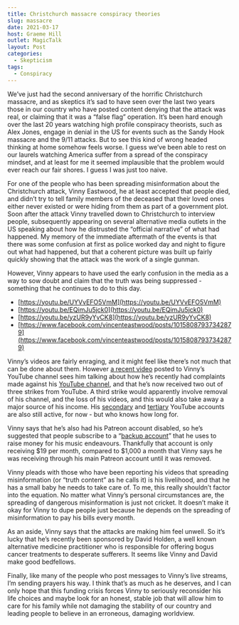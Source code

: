 ```yaml
---
title: Christchurch massacre conspiracy theories
slug: massacre
date: 2021-03-17
host: Graeme Hill
outlet: MagicTalk
layout: Post
categories:
  - Skepticism
tags:
  - Conspiracy
---
```


We’ve just had the second anniversary of the horrific Christchurch massacre, and as skeptics it’s sad to have seen over the last two years those in our country who have posted content denying that the attack was real, or claiming that it was a “false flag” operation. It’s been hard enough over the last 20 years watching high profile conspiracy theorists, such as Alex Jones, engage in denial in the US for events such as the Sandy Hook massacre and the 9/11 attacks. But to see this kind of wrong headed thinking at home somehow feels worse. I guess we’ve been able to rest on our laurels watching America suffer from a spread of the conspiracy mindset, and at least for me it seemed implausible that the problem would ever reach our fair shores. I guess I was just too naive.

<!-- more -->

For one of the people who has been spreading misinformation about the Christchurch attack, Vinny Eastwood, he at least accepted that people died, and didn’t try to tell family members of the deceased that their loved ones either never existed or were hiding from them as part of a government plot. Soon after the attack Vinny travelled down to Christchurch to interview people, subsequently appearing on several alternative media outlets in the US speaking about how he distrusted the “official narrative” of what had happened. My memory of the immediate aftermath of the events is that there was some confusion at first as police worked day and night to figure out what had happened, but that a coherent picture was built up fairly quickly showing that the attack was the work of a single gunman.

However, Vinny appears to have used the early confusion in the media as a way to sow doubt and claim that the truth was being suppressed - something that he continues to do to this day.

* [https://youtu.be/UYVvEFO5VmM](https://youtu.be/UYVvEFO5VmM)
* [https://youtu.be/EQimJu5jck0](https://youtu.be/EQimJu5jck0)
* [https://youtu.be/yzUR9yYvCK8](https://youtu.be/yzUR9yYvCK8)
* [https://www.facebook.com/vincenteastwood/posts/10158087937342879](https://www.facebook.com/vincenteastwood/posts/10158087937342879)

Vinny’s videos are fairly enraging, and it might feel like there’s not much that can be done about them. However [a recent video](https://youtu.be/ZmMkTgwZxlU) posted to Vinny’s YouTube channel sees him talking about how he’s recently had complaints made against his [YouTube channel](https://www.youtube.com/channel/UCpFLGzCi5kGwfbwqItvsRSQ), and that he’s now received two out of three strikes from YouTube. A third strike would apparently involve removal of his channel, and the loss of his videos, and this would also take away a major source of his income. His [secondary](https://www.youtube.com/channel/UC-kt7gUEoTqWj1qMrT8td6w) and [tertiary](https://www.youtube.com/channel/UCM2yrEFVWPKvBiRjlcFNtXw) YouTube accounts are also still active, for now - but who knows how long for.

Vinny says that he’s also had his Patreon account disabled, so he’s suggested that people subscribe to a “[backup account](https://www.patreon.com/vinnyandthevendettas)” that he uses to raise money for his music endeavours. Thankfully that account is only receiving $19 per month, compared to $1,000 a month that Vinny says he was receiving through his main Patreon account until it was removed.

Vinny pleads with those who have been reporting his videos that spreading misinformation (or “truth content” as he calls it) is his livelihood, and that he has a small baby he needs to take care of. To me, this really shouldn’t factor into the equation. No matter what Vinny’s personal circumstances are, the spreading of dangerous misinformation is just not cricket. It doesn’t make it okay for Vinny to dupe people just because he depends on the spreading of misinformation to pay his bills every month.

As an aside, Vinny says that the attacks are making him feel unwell. So it’s lucky that he’s recently been sponsored by David Holden, a well known alternative medicine practitioner who is responsible for offering bogus cancer treatments to desperate sufferers. It seems like Vinny and David make good bedfellows.

Finally, like many of the people who post messages to Vinny’s live streams, I’m sending prayers his way. I think that’s as much as he deserves, and I can only hope that this funding crisis forces Vinny to seriously reconsider his life choices and maybe look for an honest, stable job that will allow him to care for his family while not damaging the stability of our country and leading people to believe in an erroneous, damaging worldview.
